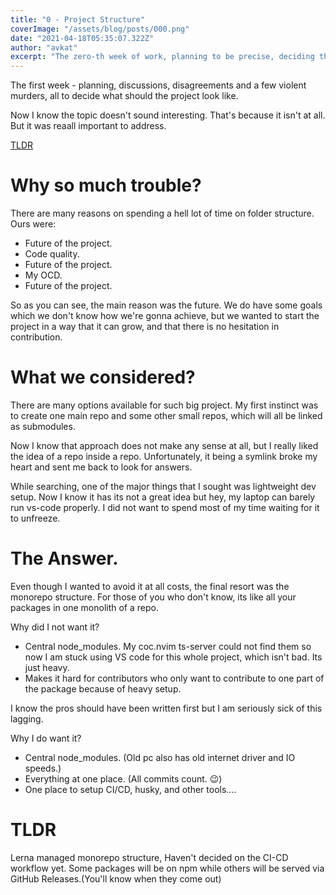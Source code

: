 ```yaml
---
title: "0 - Project Structure"
coverImage: "/assets/blog/posts/000.png"
date: "2021-04-18T05:35:07.322Z"
author: "avkat"
excerpt: "The zero-th week of work, planning to be precise, deciding the structure of how the project will work and how will the code be arranged so as to allow expansion for a wider support. This post covers it all, along with the decision that was made and why not others."
---
```


The first week - planning, discussions, disagreements and a few violent murders, all to decide what should the project look like.

Now I know the topic doesn't sound interesting. That's because it isn't at all. But it was reaall important to address.

[TLDR](#tldr)

# Why so much trouble?

There are many reasons on spending a hell lot of time on folder structure. Ours were:

- Future of the project.
- Code quality.
- Future of the project.
- My OCD.
- Future of the project.

So as you can see, the main reason was the future. We do have some goals which we don't know how we're gonna achieve, but we wanted to start the project in a way that it can grow, and that there is no hesitation in contribution.

# What we considered?

There are many options available for such big project. My first instinct was to create one main repo and some other small repos, which will all be linked as submodules.

Now I know that approach does not make any sense at all, but I really liked the idea of a repo inside a repo. Unfortunately, it being a symlink broke my heart and sent me back to look for answers.

While searching, one of the major things that I sought was lightweight dev setup. Now I know it has its not a great idea but hey, my laptop can barely run vs-code properly. I did not want to spend most of my time waiting for it to unfreeze.

# The Answer.

Even though I wanted to avoid it at all costs, the final resort was the monorepo structure. For those of you who don't know, its like all your packages in one monolith of a repo.

Why did I not want it?

- Central node_modules. My coc.nvim ts-server could not find them so now I am stuck using VS code for this whole project, which isn't bad. Its just heavy.
- Makes it hard for contributors who only want to contribute to one part of the package because of heavy setup.

I know the pros should have been written first but I am seriously sick of this lagging.

Why I do want it?

- Central node_modules. (Old pc also has old internet driver and IO speeds.)
- Everything at one place. (All commits count. 😉)
- One place to setup CI/CD, husky, and other tools....

# TLDR

Lerna managed monorepo structure, Haven't decided on the CI-CD workflow yet. Some packages will be on npm while others will be served via GitHub Releases.(You'll know when they come out)
